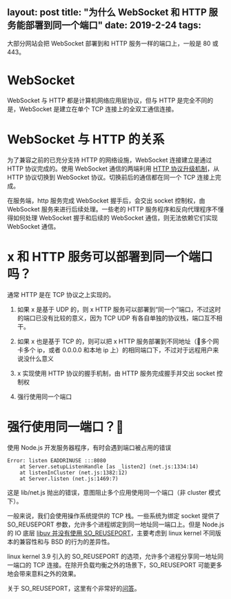 layout: post
title: "为什么 WebSocket 和 HTTP 服务能部署到同一个端口"
date: 2019-2-24
tags:
---

大部分网站会把 WebSocket 部署到和 HTTP 服务一样的端口上，一般是 80 或 443。

<!--more-->
# WebSocket

WebSocket 与 HTTP 都是计算机网络应用层协议，但与 HTTP 是完全不同的是，WebSocket 是建立在单个 TCP 连接上的全双工通信连接。

# WebSocket 与 HTTP 的关系

为了兼容之前的已充分支持 HTTP 的网络设施，WebSocket 连接建立是通过 HTTP 协议完成的。使用 WebSocket 通信的两端利用 [HTTP 协议升级机制](https://developer.mozilla.org/en-US/docs/Web/HTTP/Protocol_upgrade_mechanism)，从 HTTP 协议切换到 WebSocket 协议。切换前后的通信都在同一个 TCP 连接上完成。

在服务端，http 服务完成 WebSocket 握手后，会交出 socket 控制权，由 WebSocket 服务来进行后续处理。一些老的 HTTP 服务程序和反向代理程序不懂得如何处理 WebSocket 握手和后续的 WebSocket 通信，则无法依赖它们实现 WebSocket 通信。

# x 和 HTTP 服务可以部署到同一个端口吗？

通常 HTTP 是在 TCP 协议之上实现的。

1. 如果 x 是基于 UDP 的，则 x HTTP 服务可以部署到“同一个”端口，不过这时的端口已没有比较的意义，因为 TCP UDP 有各自单独的协议栈，端口互不相干。

2. 如果 x 也是基于 TCP 的，则可以把 x HTTP 服务部署到不同地址（多个网卡多个 ip，或者 0.0.0.0 和本地 ip 上）的相同端口下，不过对于远程用户来说没什么意义

3. x 实现使用 HTTP 协议的握手机制，由 HTTP 服务完成握手并交出 socket 控制权

4. 强行使用同一个端口

# 强行使用同一端口？

使用 Node.js 开发服务器程序，有时会遇到端口被占用的错误

```
Error: listen EADDRINUSE :::8080
    at Server.setupListenHandle [as _listen2] (net.js:1334:14)
    at listenInCluster (net.js:1382:12)
    at Server.listen (net.js:1469:7)
```

这是 lib/net.js 抛出的错误，意图阻止多个应用使用同一个端口（非 cluster 模式下）。

一般来说，我们会使用操作系统提供的 TCP 栈。一些系统为绑定 socket 提供了 SO_REUSEPORT 参数，允许多个进程绑定到同一地址同一端口上。但是 Node.js 的 IO 底层 [libuv 并没有使用 SO_REUSEPORT](https://github.com/libuv/libuv/commit/3d2c820a4efe3954a77b539bb56e7398263069d3)，主要考虑到 linux kernel 不同版本的兼容性和与 BSD 的行为的差异性。

linux kernel 3.9 引入的 SO_REUSEPORT 的选项，允许多个进程分享同一地址同一端口的 TCP 连接。在除开负载均衡之外的场景下，SO_REUSEPORT 可能更多地会带来意料之外的效果。

关于 SO_REUSEPORT，这里有个非常好的[问答](https://stackoverflow.com/questions/14388706/socket-options-so-reuseaddr-and-so-reuseport-how-do-they-differ-do-they-mean-t)。
